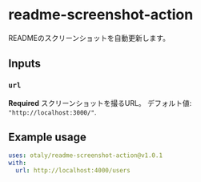 # readme-screenshot-action

READMEのスクリーンショットを自動更新します。

## Inputs

### `url`

**Required** スクリーンショットを撮るURL。 デフォルト値: `"http://localhost:3000/"`.

## Example usage

```yaml
uses: otaly/readme-screenshot-action@v1.0.1
with:
  url: http://localhost:4000/users
```
